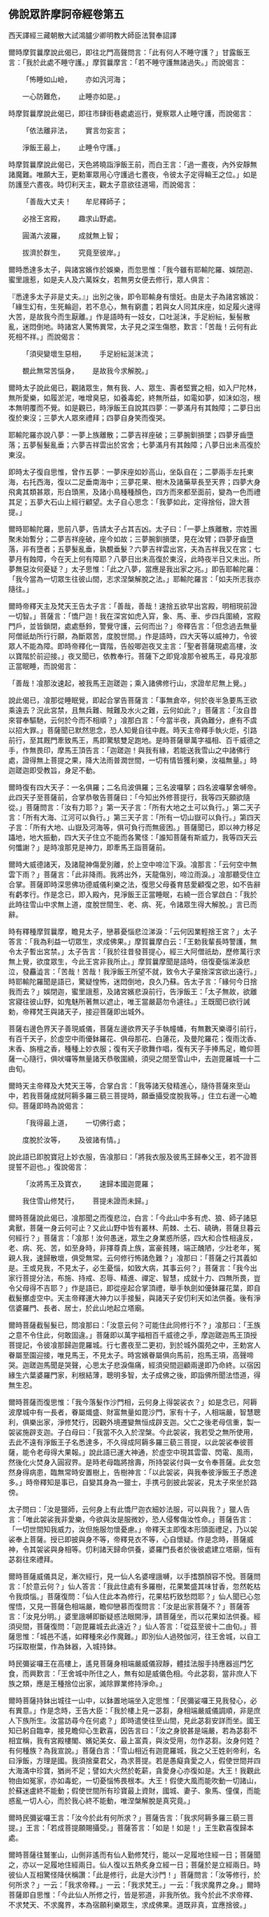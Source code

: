 ## 佛說眾許摩訶帝經卷第五

西天譯經三藏朝散大試鴻臚少卿明教大師臣法賢奉詔譯

爾時摩賀曩摩說此偈已，即往北門高聲問言：「此有何人不睡守護？」甘露飯王言：「我於此處不睡守護。」摩賀曩摩言：「若不睡守護無諸過失。」而說偈言：

&emsp;&emsp;「怖睡如山嶮，&emsp;&emsp;亦如汎河海；

&emsp;&emsp;一心防難危，&emsp;&emsp;止睡亦如是。」

時摩賀曩摩說此偈已，即往市肆街巷處處巡行，覺察眾人止睡守護，而說偈言：

&emsp;&emsp;「依法離非法，&emsp;&emsp;實言勿妄言；

&emsp;&emsp;淨飯王最上，&emsp;&emsp;止睡令守護。」

時摩賀曩摩說此偈已，天色將曉詣淨飯王前，而白王言：「過一晝夜，內外安靜無諸魔難。唯願大王，更勅軍眾用心守護過七晝夜，令彼太子定得輪王之位。」如是防護至六晝夜。時忉利天主，觀太子意欲往道場，而說偈言：

&emsp;&emsp;「善哉大丈夫！&emsp;&emsp;牟尼釋師子；

&emsp;&emsp;必捨王宮殿，&emsp;&emsp;趣求山野處。

&emsp;&emsp;圓滿六波羅，&emsp;&emsp;成就無上智；

&emsp;&emsp;拔濟於群生，&emsp;&emsp;究竟至彼岸。」

爾時悉達多太子，與諸宮嬪作於娛樂，而忽思惟：「我今雖有耶輸陀羅、娛閉迦、蜜里誐惹，如是夫人及六萬婇女，若無男女便去修行，眾人俱言：

『悉達多太子非是丈夫。』」出別之後，即令耶輸身有懷妊。由是太子為諸宮嬪說：「緣生幻有，生死輪迴，若不息心，無有窮盡；若與女人同其床座，如足履火速得大苦，是故我今而生厭離。」作是語時有一妓女，口吐涎沫，手足紛紜，髮髻散亂，迷悶倒地。時諸宮人驚怖異常，太子見之深生傷愍，歎言：「苦哉！云何有此死相不祥。」而說偈言：

&emsp;&emsp;「須臾變壞生惡相，&emsp;&emsp;手足紛紜涎沫流；

&emsp;&emsp;覩此無常苦惱身，&emsp;&emsp;是故我今求解脫。」

爾時太子說此偈已，觀諸眾生，無有我、人、眾生、壽者堅實之相，如入尸陀林，無所愛樂，如履淤泥，唯增臭惡，如養毒蛇，終無所益，如電如夢，如沫如泡，根本無明覆而不覺。如是觀已，時淨飯王自說其四夢：一夢滿月有其蝕障；二夢日出復於東沒；三夢大人眾來禮拜；四夢自身笑而復哭。

耶輸陀羅亦說八夢：一夢上族離散；二夢吉祥座破；三夢腕釧損墜；四夢牙齒墮落；五夢髻髮亂垂；六夢吉祥雲出於宮舍；七夢滿月有其蝕障；八夢日出未高復於東沒。

即時太子復自思惟，曾作五夢：一夢床座如妙高山，坐臥自在；二夢兩手左托東海，右托西海，復以二足垂南海中；三夢花果、樹木及諸藥草長至天界；四夢大身飛禽其類甚眾，形白頭黑，及諸小鳥種種顏色，四方而來都至面前，變為一色而禮其足；五夢大石山上經行顧望。太子自心思念：「我夢如此，定得捨俗，證大菩提。」

爾時耶輸陀羅，思前八夢，告請太子占其吉凶。太子曰：「一夢上族離散，宗姓團聚未始暫分；二夢吉祥座破，座今如故；三夢腕釧損墜，見在汝臂；四夢牙齒墮落，非有墮者；五夢髮亂垂，孰覩垂髮？六夢吉祥雲出宮，夫為吉祥我又在宮；七夢月有蝕障，今在天上何有障耶？八夢日出未高復於東沒，此時夜半日又未出。所夢無惡汝何憂疑？」太子思惟：「此之八夢，當應是我出家之兆。」即告耶輸陀羅：「我今當為一切眾生往彼山間，志求涅槃解脫之法。」耶輸陀羅言：「如夫所志我亦隨往。」

爾時帝釋天主及梵天王告太子言：「善哉，善哉！速捨五欲早出宮殿，明相現前證一切智。」菩薩言：「憍尸迦！我在深宮如虎入穽，象、馬、車、步四兵圍繞，宮殿門戶，並皆鎖閉，處處懸鈴，警覺守護，云何而出？」帝釋告言：「但念過去無量阿僧祇劫所行行願，為斷眾苦，度脫世間。」作是語時，四大天等以威神力，令彼眾人不能為障。即時帝釋化一寶階，告般唧迦夜叉主言：「聖者菩薩現處高樓，汝以寶階於前迎接。」夜叉聞已，依教奉行。菩薩下之即覓飡那令被馬王，尋見飡那正當眠睡，而說偈言：

「善哉！飡那汝速起，被我馬王迦蹉迦；乘入諸佛修行山，求證牟尼無上覺。」

說此偈已，飡那從睡眠覺，即起合掌告菩薩言：「事無倉卒，何於夜半急要馬王欲乘遠去？況此宮禁，且無兵難、賊難及水火之難，云何如此？」菩薩言：「汝自昔來甞奉驅馳，云何於今而不相順？」飡那白言：「今當半夜，真偽難分，慮有不虞以招大罪。」菩薩聞已默然思念，恐人知覺自往中厩。時天主帝釋手執火炬，引路前行，至其厩門牽致馬王，馬即驚駭雙足跑地。是時菩薩舉萬字福相、百千威德之手，作無畏印，摩馬王頂告言：「迦蹉迦！與我有緣，若能送我雪山之中諸佛行處，證得無上菩提之果，降大法雨普潤世間，一切有情皆獲利樂，汝福無量。」時迦蹉迦即受教旨，身足不動。

爾時復有四大天子：一名俱羅；二名烏波俱羅；三名波囉拏；四名波囉拏舍嚩帝。此四天子至菩薩前，合掌恭敬告菩薩曰：「今知出外修菩提行，我等四天願欲隨從。」菩薩問言：「汝有力耶？」第一天子言：「所有大地之土可以負行。」第二天子言：「所有大海、江河可以負行。」第三天子言：「所有一切山嶽可以負行。」第四天子言：「所有大地、山嶽及河海等，俱可負行而無疲困。」菩薩聞已，即以神力移足躡地，地大振動，四大天子住立不能而各驚怪：「誰知菩薩有斯威力，我等四天云何懺謝？」是時飡那見是神力，即牽馬王詣菩薩前。

爾時大威德諸天，及諸龍神傷愛別離，於上空中啼泣下淚。飡那言：「云何空中無雲下雨？」菩薩言：「此非降雨。我將出外，天龍傷別，啼泣雨淚。」飡那聽受住立合掌。菩薩即時深思佛功德威儀利樂之法，復思父母養育慈愛顧復之恩，如不告辭有虧孝行。作是念已，即入殿內，見淨飯王正當睡眠，右繞一匝合掌啟白：「我於此時往雪山中求無上道，度脫世間生、老、病、死，令諸眾生得大解脫。」言已而辭。

時有釋種摩賀曩摩，瞻見太子，戀慕憂惱悲泣涕淚：「云何因業輕捨王宮？」太子答言：「我為利益一切眾生，求成佛果。」摩賀曩摩白云：「王勅我輩長時警護，無令太子暫出宮禁。」太子告言：「我於往昔發菩提心，經三大阿僧祇劫，歷修萬行求無上覺，欲度眾生，今此王宮非我所止。」摩賀曩摩聞是語時，倍復憂惱涕淚悲泣，發麤澁言：「苦哉！苦哉！我淨飯王所望不就，致令大子棄捨深宮欲出遠行。」時耶輸陀羅聞是語已，驚疑惶怖，迷悶倒地，良久乃蘇。告太子言：「緣何今日捨我而去？」娛閉迦，蜜里誐惹，及諸宮嬪悲淚前行，告淨飯王：「太子無故，欲離宮寢往彼山野，如鬼魅所著無以遮止，唯王當嚴勗勿令遽往。」王既聞已欲行誡勅，帝釋梵王與諸天子，接迎菩薩即出城外。

菩薩右邊色界天子善現威儀，菩薩左邊欲界天子手執幢幡，有無數天樂導引前行，有百千天子，於虛空中雨優鉢羅花、俱母那花、白蓮花，及曼陀羅花；復雨沈香、末香、旃檀之香，種種上妙衣服；復有天子歌舞作唱，復有天子手捧馬足，瞻仰菩薩一心隨行，俱吠囉等無量諸天恭敬圍繞，須臾之間至雪山中，去迦毘羅城一十二由旬。

爾時天主帝釋及大梵天王等，合掌白言：「我等諸天發精進心，隨侍菩薩來至山中，若我菩薩成就阿耨多羅三藐三菩提時，願垂攝受度脫我等。」住立右邊一心瞻仰。菩薩即時為說偈言：

&emsp;&emsp;「我得最上道，&emsp;&emsp;一切佛行處；

&emsp;&emsp;度脫於汝等，&emsp;&emsp;及彼諸有情。」

說此語已即脫寶冠上妙衣服，告飡那曰：「將我衣服及彼馬王歸奉父王，若不證菩提誓不迴也。」復說偈言：

&emsp;&emsp;「汝將馬王及寶衣，&emsp;&emsp;速歸本國迦毘羅；

&emsp;&emsp;我住雪山修梵行，&emsp;&emsp;菩提未證而未歸。」

爾時菩薩說此偈已，飡那聞之而復悲泣，白言：「今此山中多有虎、狼、師子諸惡禽獸，菩薩一身云何可止？又此山野中皆有叢林、荊棘、土石、磽确，菩薩旦暮云何經行？」菩薩言：「飡那！汝何愚迷，眾生之身業惑所感，四大和合性相違反，老、病、死、苦，如至身時，非擇尊貴上族，富豪貧賤，端正醜陋，少壯老年，冤親人我，速歸散壞，俱受無常。云何修行怖諸危難？」飡那曰：「菩薩之行其義如是。王或見我，不見太子，必生憂惱，如致大病，其事云何？」菩薩言：「我今出家行菩提分法，布施、持戒、忍辱、精進、禪定、智慧，成就十力、四無所畏，豈令父母得不吉耶？」作是語已，即從座起合掌頂禮，舉手執劍如優鉢羅花葉，即自截髮擲虛空中。天主帝釋運大神力以手接髮，與諸天子安忉利天如法供養。後有淨信婆羅門、長者、居士，於此山地起立塔廟。

爾時菩薩截髻髮已，問飡那曰：「汝意云何？可能住此同修行不？」飡那曰：「王族之意不令住此，何敢固違。」菩薩即以萬字福相百千威德之手，摩迦蹉迦馬王頂授菩提記，令彼飡那歸迦毘羅城。行七晝夜至二更初，到於城外園苑之中，王勅宮人眷屬至園迎接，唯見馬王，不見太子。時宮嬪眷屬俱向馬前，抱馬王項，高聲啼哭。迦蹉迦馬聞是哭聲，心思太子悲淚傷痛，經須臾間迴顧兩邊即乃命終。以宿因緣生六葉婆羅門家，利根結薄，聰明多智，太子成佛之後，即詣佛所聞法悟道，得無生忍。

爾時菩薩而復思惟：「我今落髮作沙門相，云何身上得袈裟衣？」如是念已，阿耨波摩城中有一長者，眷屬熾盛、財富無量如毘沙門，家有十子，人相端嚴，智慧聰利，俱樂出家，淨修梵行，因觀外境遷變無恒成辟支迦。父亡之後老母信重，製一袈裟施辟支迦。子白母曰：「我當不久入於涅槃。今此袈裟，我若受之無所使用，去此不遠有淨飯王子名悉達多，不久得成阿耨多羅三藐三菩提，以此袈裟奉彼菩薩，能令老母得大果報。」說此語已運大神通，於虛空中現其雲雷、閃電、風雨，然後化火焚身入圓寂界。是時老母臨將捨壽，所持袈裟付與一女令奉菩薩。此女忽然身得病患，臨無常時安置樹上，告樹神言：「以此袈裟，與我奉彼淨飯王子悉達多。」時帝釋知是事已，自變其身為一獵士，手携弓劍披此袈裟，見太子來坐於路傍。

太子問曰：「汝是獵師，云何身上有此憍尸迦衣細妙法服，可以與我？」獵人告言：「唯此袈裟我非愛樂，今欲與汝是服微妙，恐人侵奪傷汝性命。」菩薩告言：「一切世間知我威力，汝但施服勿懷憂慮。」帝釋天主即復本形頭面禮足，乃以袈裟奉上菩薩。授已即披與身不等，帝釋見衣不等，心自懷疑。作是念時，菩薩威神，令其袈裟與身相等。忉利諸天歸命供養，婆羅門長者於後彼處建立塔廟，恒有苾芻往來禮拜。

爾時菩薩威儀具足，漸次經行，見一仙人名婆哩誐嚩，以手搘顋顏容不悅。菩薩問言：「於意云何？」仙人答言：「我此住處有多羅樹，花果繁盛其味甘香，忽然乾枯令我煩惱。」菩薩復問：「仙人住此本為修行，花果枯朽致愁悶耶？」仙人聞已心忽惺悟，又見一菩薩色相端嚴，瞻仰戀慕而復問言：「汝是出家菩薩不？」菩薩答言：「汝見分明。」婆里誐嚩即斷疑惑法眼開淨，請菩薩坐，而以花果如法供養。經須臾間，菩薩復問：「迦毘羅城去此遠近？」仙人答言：「從茲至彼十二由旬。」菩薩思惟：「城邑不遙，如釋種來必作魔難。」即別仙人過殑伽河，往王舍城，以自工巧採取樹葉，作為鉢器，入城持鉢。

時民彌娑囉王在高樓上，遙見菩薩身相端嚴威儀寂靜，體挂法服手持應器巡門乞食，而興歎言：「王舍城中所住之人，無有如是威儀色相。今此苾芻，當非庶人下族之類，應是王種捨位出家，滅除罪業修持淨命。」

爾時菩薩持鉢出城往一山中，以鉢置地端坐入定思惟：「民彌娑囉王見我發心，必有異意。」作是念時，王告大臣：「我於樓上見一苾芻，身相端嚴威儀調順，非是庶人下族所生。汝當訪尋今在何處？」即時遣使往至山間，見此苾芻安詳而坐。國王知已躬自臨幸，接見瞻仰心生歡喜，因告言曰：「汝之身貌甚是端嚴，若為苾芻不相宜稱，我有宮殿樓閣、嬪妃美女、最上富貴，與汝受用，勿作苾芻。汝身何姓？有何種族？為我宣說。」菩薩白言：「雪山相近有迦毘羅城，我之父王姓剎帝利，名曰淨飯，方理是國。我須捨棄君父，為求菩提。若是愚癡貪愛之人，假使世間并四大海滿中珍寶，猶尚不足；譬如大火然於乾薪，貪愛身心亦復如是。大王！我觀此物由如冤家，亦如毒蛇，一切憂惱怖畏根本。大王！假使大風而能吹動一切諸山，於蘇迷盧終不能動；假使世間所有珍寶最上資財，國城、妻子、象馬、僮僕，而能惑亂一切人心，而於我心終不能動，唯涅槃解脫是真究竟。」

爾時民彌娑囉王言：「汝今於此有何所求？」菩薩告言：「我求阿耨多羅三藐三菩提。」王言：「若成菩提願賜攝受。」菩薩答言：「如是！如是！」王生歡喜復歸本處。

爾時菩薩往鷲峯山，山側非遙而有仙人勤修梵行，能以一足履地住經一日；菩薩聞之，亦以一足履地住經兩日。仙人復以五熱炙身立經一日；菩薩於是立經兩日。時彼仙人互相驚怪降伏稱讚：「此是修行，此是大沙門！」菩薩問言：「汝等修行，於何所求？」一云：「我求帝釋。」一云：「我求梵王。」一云：「我求魔界之身。」爾時菩薩即自思惟：「今此仙人所修之行，皆是邪道，非我所依。我今於此不求帝釋、不求梵天、不求魔界，本為宿願利樂眾生，求成佛果。道既非真，宜應捨彼。」